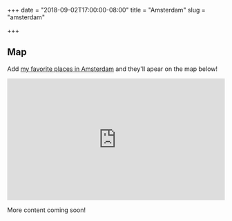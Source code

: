 +++
date = "2018-09-02T17:00:00-08:00"
title = "Amsterdam"
slug = "amsterdam"

+++

## Map

Add [my favorite places in Amsterdam](https://goo.gl/maps/8rjGJ2C18oD2) and they'll
apear on the map below!

<div style="position: relative; padding-bottom: 56.25%; height: 0; overflow: hidden;">
  <iframe src="https://www.google.com/maps/embed/v1/place?q=amsterdam&key=AIzaSyDLYiOj_9ow-VnEoGuZ0_4wG7K0c4vuoQo" allowfullscreen style="position: absolute; top: 0; left: 0; width: 100%; height: 100%; border:0;"></iframe>
</div>

More content coming soon!